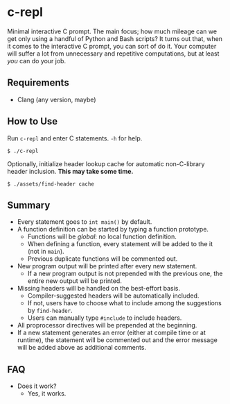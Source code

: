 # c-repl

Minimal interactive C prompt. The main focus; how much mileage can we get only using a handful of Python and Bash scripts? It turns out that, when it comes to the interactive C prompt, you can sort of do it. Your computer will suffer a lot from unnecessary and repetitive computations, but at least _you_ can do your job.

## Requirements

 - Clang (any version, maybe)

## How to Use

Run `c-repl` and enter C statements. `-h` for help.

```
$ ./c-repl
```

Optionally, initialize header lookup cache for automatic non-C-library header inclusion. **This may take some time.**

```
$ ./assets/find-header cache
```


## Summary 

 - Every statement goes to `int main()` by default.
 - A function definition can be started by typing a function prototype.
    - Functions will be _global_: no local function definition.
    - When defining a function, every statement will be added to the it (not in `main`).
    - Previous duplicate functions will be commented out.
 - New program output will be printed after every new statement.
    - If a new program output is not prepended with the previous one, the entire new output will be printed.
 - Missing headers will be handled on the best-effort basis.
    - Compiler-suggested headers will be automatically included.
    - If not, users have to choose what to include among the suggestions by `find-header`. 
    - Users can manually type `#include` to include headers.
 - All proprocessor directives will be prepended at the beginning.
 - If a new statement generates an error (either at compile time or at runtime), the statement will be commented out and the error message will be added above as additional comments.


## FAQ

 - Does it work?
    - Yes, it works.
